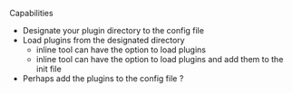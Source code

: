 Capabilities

- Designate your plugin directory to the config file
- Load plugins from the designated directory
  - inline tool can have the option to load plugins
  - inline tool can have the option to load plugins and add them to the init file
- Perhaps add the plugins to the config file ?
